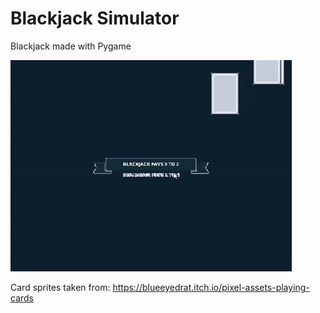 # Blackjack Simulator
Blackjack made with Pygame


![](https://github.com/adrianlamug/blackjack_simulator/blob/main/images/demo.gif)

Card sprites taken from: https://blueeyedrat.itch.io/pixel-assets-playing-cards
